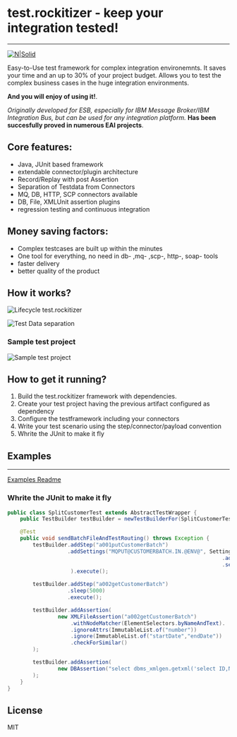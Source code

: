 # test.rockitizer - keep your integration tested!
---
[![N|Solid](http://www.rockit.consulting/images/logo-fixed.png)](http://www.rockit.consulting)

Easy-to-Use test framework for complex integration environemnts. It saves your time and an up to 30% of your project budget.  Allows you to test the complex business cases in the huge integration environments.  

**And you will enjoy of using it!**. 

*Originally developed for ESB, especially for IBM Message Broker/IBM Integration Bus, but can be used for any integration platform.* **Has been succesfully proved in numerous EAI projects**.

## Core features: 
  - Java, JUnit based framework
  - extendable connector/plugin architecture
  - Record/Replay with post Assertion
  - Separation of Testdata from Connectors
  - MQ, DB, HTTP, SCP connectors available
  - DB, File, XMLUnit assertion plugins
  - regression testing and continuous integration

## Money saving factors:
  - Complex testcases are built up within the minutes
  - One tool for everything, no need in db- ,mq- ,scp-, http-, soap- tools
  - faster delivery 
  - better quality of the product 
  


## How it works?
![Lifecycle test.rockitizer](http://www.rockit.consulting/images/github/test_rockitizer_lifecycle.PNG "Lifecycle test.rockitizer;IBM Integration Bus; Integration testing; Test framework;test.rockitizer")

![Test Data separation](http://www.rockit.consulting/images/github/test_rockitizer_process.PNG "Test Data separation;IBM Integration Bus; Integration testing; Test framework;test.rockitizer")

### Sample test project
![Sample test project](http://www.rockit.consulting/images/github/test_rockitizer_project.PNG "Sample test project; IBM Integration Bus; Integration testing; Test framework;test.rockitizer")



## How to get it running?
1. Build the test.rockitizer framework with dependencies.
2. Create your test project having the previous artifact configured as dependency
3. Configure the testframework including your connectors
4. Write your test scenario using the step/connector/payload convention
5. Whrite the JUnit to make it fly

## Examples
----
[Examples Readme](https://github.com/rockitconsulting/test.rockitizer/edit/master/examples/README.md)






### Whrite the JUnit to make it fly
```java
public class SplitCustomerTest extends AbstractTestWrapper {
	public TestBuilder testBuilder = newTestBuilderFor(SplitCustomerTest.class);

	@Test
	public void sendBatchFileAndTestRouting() throws Exception {
		testBuilder.addStep("a001putCustomerBatch")
				   .addSettings("MQPUT@CUSTOMERBATCH.IN.@ENV@", SettingsBuilder
				                                                    .addMQHeader()
                    				                                .setMsgFormat("MQSTR")
                    ).execute();
		
		testBuilder.addStep("a002getCustomerBatch")
		           .sleep(5000)
		           .execute();

		testBuilder.addAssertion(
				new XMLFileAssertion("a002getCustomerBatch")
    				.withNodeMatcher(ElementSelectors.byNameAndText).
    				.ignoreAttrs(ImmutableList.of("number"))
    				.ignore(ImmutableList.of("startDate","endDate"))
    				.checkForSimilar()
		);

		testBuilder.addAssertion(
				new DBAssertion("select dbms_xmlgen.getxml('select ID,NAME from ROCKIT.CUSTOMER') xml from dual",						    ImmutableList.of("<NAME>Martin Test</NAME>", "<NAME>Max Mustermann</NAME>"))
		);
	}
}
```


License
----

MIT

